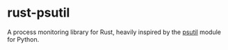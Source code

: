 rust-psutil
===========

A process monitoring library for Rust, heavily inspired by the [psutil](https://github.com/giampaolo/psutil/) module for Python.
